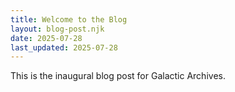 ```yaml
---
title: Welcome to the Blog
layout: blog-post.njk
date: 2025-07-28
last_updated: 2025-07-28
---
```


This is the inaugural blog post for Galactic Archives.
